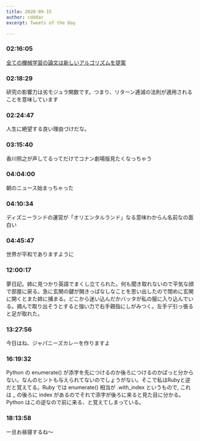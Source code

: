 ```yaml
---
title: 2020-09-15
author: cdddar
excerpt: Tweets of the Day

---
```


### 02:16:05

[全ての機械学習の論文は新しいアルゴリズムを提案](https://jp.quora.com/%E5%85%A8%E3%81%A6%E3%81%AE%E6%A9%9F%E6%A2%B0%E5%AD%A6%E7%BF%92%E3%81%AE%E8%AB%96%E6%96%87%E3%81%AF%E6%96%B0%E3%81%97%E3%81%84%E3%82%A2%E3%83%AB%E3%82%B4%E3%83%AA%E3%82%BA%E3%83%A0%E3%82%92%E6%8F%90%E6%A1%88)

### 02:18:29

研究の影響力は劣モジュラ関数です。つまり、リターン逓減の法則が適用されることを意味しています

### 02:24:47

人生に絶望する良い理由づけだな。

### 03:15:40

香川照之が声してるってだけでコナン劇場版見たくなっちゃう

### 04:04:00

朝のニュース始まっちゃった

### 04:10:34

ディズニーランドの運営が「オリエンタルランド」なる意味わからん名前なの面白い

### 04:45:47

世界が平和でありますように

### 12:00:17

夢日記。姉に見つかり英語でまくし立てられた。何も聞き取れないので平気な顔で部屋に戻る。急に玄関の鍵が開きっぱなしなことを思い出したので閉めに玄関に開くとまた姉に捕まる。どこから迷い込んだかバッタが私の服に入り込んでいる。摘んで取り出そうとすると強い力で右手親指にしがみつく。左手デ引っ張ると足が取れた。

### 13:27:56

今日はね、ジャパニーズカレーを作りますよ

### 16:19:32

Python の enumerate() が添字を先につけるのか後ろにつけるのかぱっと分からない。なんのヒントも与えられてないのでしょうがない。そこで私はRubyと逆だと覚えてる。Ruby では enumerate() 相当が .with_index というもので, これは _ の後ろに index があるのでそれで添字が後ろに来ると見た目に分かる。 Python はこの逆なので前に来る、と覚えてしまっている。

### 18:13:58

一旦お昼寝するね～
